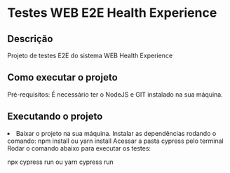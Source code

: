<h1>Testes WEB E2E Health Experience</h1>

<h2>Descrição</h2>
Projeto de testes E2E do sistema WEB Health Experience

<h2>Como executar o projeto</h2>
Pré-requisitos: É necessário ter o NodeJS e GIT instalado na sua máquina.

<h2>Executando o projeto</h2>
<li>
    <lu>Baixar o projeto na sua máquina.</lu>
    <lu>Instalar as dependências rodando o comando: npm install ou yarn install </lu>
    <lu>Acessar a pasta cypress pelo terminal</lu>
    <lu>Rodar o comando abaixo para executar os testes:</lu>
    <p>npx cypress run ou yarn cypress run</p>
</li>
